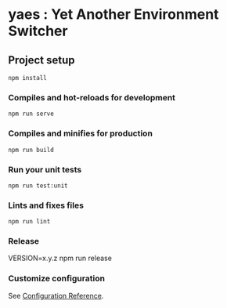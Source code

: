 # yaes : Yet Another Environment Switcher

## Project setup
```
npm install
```

### Compiles and hot-reloads for development
```
npm run serve
```

### Compiles and minifies for production
```
npm run build
```

### Run your unit tests
```
npm run test:unit
```

### Lints and fixes files
```
npm run lint
```

### Release
VERSION=x.y.z npm run release

### Customize configuration
See [Configuration Reference](https://cli.vuejs.org/config/).
